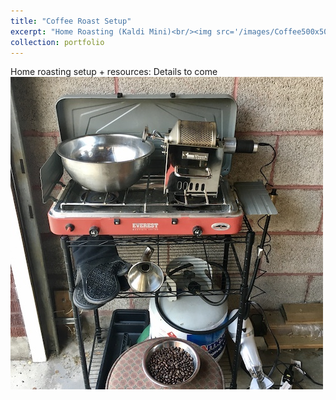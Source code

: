 ```yaml
---
title: "Coffee Roast Setup"
excerpt: "Home Roasting (Kaldi Mini)<br/><img src='/images/Coffee500x500.jpg'>"
collection: portfolio
---
```


Home roasting setup + resources: Details to come
<img src='/images/Coffee500x500.jpg'>
